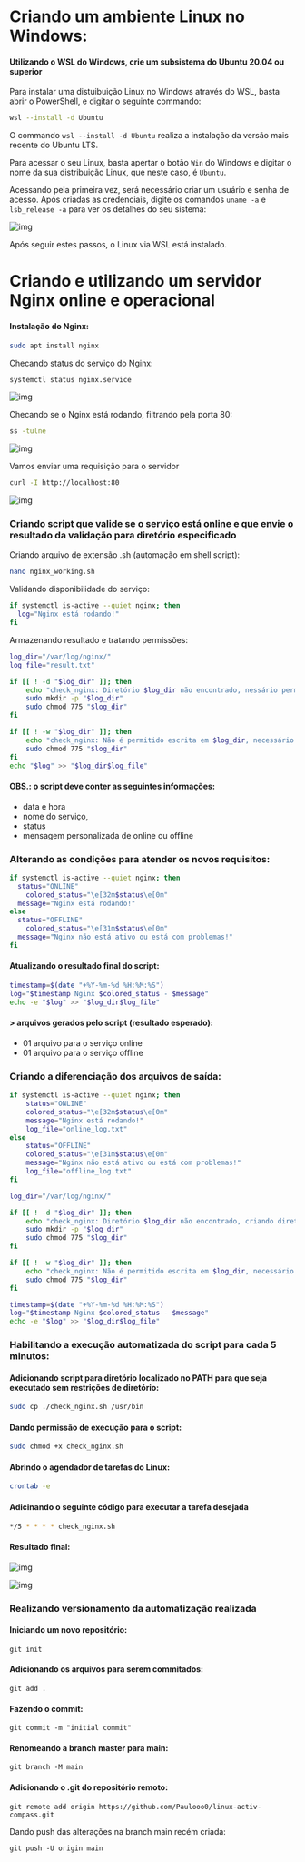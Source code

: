 # Criando um ambiente Linux no Windows:
#### Utilizando o WSL do Windows, crie um subsistema do Ubuntu 20.04 ou superior

Para instalar uma distuibuição Linux no Windows através do WSL, basta abrir o PowerShell, e digitar o seguinte commando:

```bash
wsl --install -d Ubuntu
```

O commando `wsl --install -d Ubuntu` realiza a instalação da versão mais recente do Ubuntu LTS.

Para acessar o seu Linux, basta apertar o botão `Win` do Windows e digitar o nome da sua distribuição Linux, que neste caso, é `Ubuntu`.

Acessando pela primeira vez, será necessário criar um usuário e senha de acesso. Após criadas as credenciais, digite os comandos `uname -a` e `lsb_release -a` para ver os detalhes do seu sistema:

![img](ttps://github.com/igor-usr/nginx-server/img/sistemas_detalhes.png)

Após seguir estes passos, o Linux via WSL está instalado.

# Criando e utilizando um servidor Nginx online e operacional
#### Instalação do Nginx:
```bash
sudo apt install nginx
```

Checando status do serviço do Nginx:
```bash
systemctl status nginx.service
```

![img](ttps://github.com/igor-usr/nginx-server/img/nginx_status.png)

Checando se o Nginx está rodando, filtrando pela porta 80:
```bash
ss -tulne
```

![img](ttps://github.com/igor-usr/nginx-server/img/ss_tulne.png)

Vamos enviar uma requisição para o servidor
```bash
curl -I http://localhost:80
```

![img](ttps://github.com/igor-usr/nginx-server/img/curl.png)

### Criando script que valide se o serviço está online e que envie o resultado da validação para diretório especificado
Criando arquivo de extensão .sh (automação em shell script):
```bash
nano nginx_working.sh
```

Validando disponibilidade do serviço:
```bash
if systemctl is-active --quiet nginx; then
  log="Nginx está rodando!"
fi
```

Armazenando resultado e tratando permissões:
```bash
log_dir="/var/log/nginx/"
log_file="result.txt"

if [[ ! -d "$log_dir" ]]; then
	echo "check_nginx: Diretório $log_dir não encontrado, nessário permissão para criar diretório"
	sudo mkdir -p "$log_dir"
	sudo chmod 775 "$log_dir"
fi

if [[ ! -w "$log_dir" ]]; then
	echo "check_nginx: Não é permitido escrita em $log_dir, necessário permissão para prosseguir"
	sudo chmod 775 "$log_dir"
fi
echo "$log" >> "$log_dir$log_file"
```

#### OBS.: o script deve conter as seguintes informações:
- data e hora
- nome do serviço,
- status
- mensagem personalizada de online ou offline


### Alterando as condições para atender os novos requisitos:
```bash
if systemctl is-active --quiet nginx; then
  status="ONLINE"
	colored_status="\e[32m$status\e[0m"
  message="Nginx está rodando!"
else
  status="OFFLINE"
	colored_status="\e[31m$status\e[0m"
  message="Nginx não está ativo ou está com problemas!"
fi
```

#### Atualizando o resultado final do script:
```bash
timestamp=$(date "+%Y-%m-%d %H:%M:%S")
log="$timestamp Nginx $colored_status - $message"
echo -e "$log" >> "$log_dir$log_file"
```

#### > arquivos gerados pelo script (resultado esperado):
- 01 arquivo para o serviço online
- 01 arquivo para o serviço offline

### Criando a diferenciação dos arquivos de saída:
```bash
if systemctl is-active --quiet nginx; then
	status="ONLINE"
	colored_status="\e[32m$status\e[0m"
	message="Nginx está rodando!"
	log_file="online_log.txt"
else
	status="OFFLINE"
	colored_status="\e[31m$status\e[0m"
	message="Nginx não está ativo ou está com problemas!"
	log_file="offline_log.txt"
fi

log_dir="/var/log/nginx/"

if [[ ! -d "$log_dir" ]]; then
	echo "check_nginx: Diretório $log_dir não encontrado, criando diretório"
	sudo mkdir -p "$log_dir"
	sudo chmod 775 "$log_dir"
fi

if [[ ! -w "$log_dir" ]]; then
	echo "check_nginx: Não é permitido escrita em $log_dir, necessário permissão para prosseguir"
	sudo chmod 775 "$log_dir"
fi

timestamp=$(date "+%Y-%m-%d %H:%M:%S")
log="$timestamp Nginx $colored_status - $message"
echo -e "$log" >> "$log_dir$log_file"
```

### Habilitando a execução automatizada do script para cada 5 minutos:
#### Adicionando script para diretório localizado no PATH para que seja executado sem restrições de diretório:
```bash
sudo cp ./check_nginx.sh /usr/bin
```
#### Dando permissão de execução para o script:
```bash
sudo chmod +x check_nginx.sh
```

#### Abrindo o agendador de tarefas do Linux:
```bash
crontab -e
```

#### Adicinando o seguinte código para executar a tarefa desejada
```bash
*/5 * * * * check_nginx.sh
```
#### Resultado final:

![img](ttps://github.com/igor-usr/nginx-server/img/nginx_online.png)

![img](ttps://github.com/igor-usr/nginx-server/img/nginx_offline.png)

### Realizando versionamento da automatização realizada

#### Iniciando um novo repositório:
```
git init
```
#### Adicionando os arquivos para serem commitados:
```
git add .
```

#### Fazendo o commit:
```
git commit -m "initial commit"
```

#### Renomeando a branch master para main:
```
git branch -M main
```

#### Adicionando o .git do repositório remoto:
```
git remote add origin https://github.com/Paulooo0/linux-activ-compass.git
```

Dando push das alterações na branch main recém criada:
```
git push -U origin main
```
